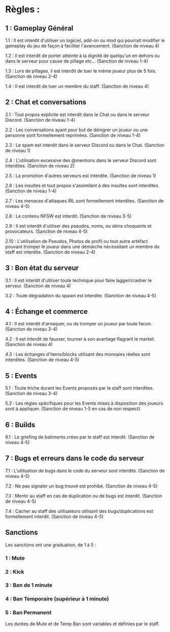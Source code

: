 # Règles : 
## 1 : Gameplay Général
1.1 : Il est interdit d'utiliser un logiciel, add-on ou mod qui pourrait modifier le gameplay du jeu de façon à faciliter l'avancement. (Sanction de niveau 4)

1.2 : Il est interdit de porter atteinte à la dignité de quelqu'un en dehors ou dans le serveur pour cause de pillage etc... (Sanction de niveau 1-4)

1.3 : Lors de pillages, il est interdit de tuer le même joueur plus de 5 fois. (Sanction de niveau 2-4)

1.4 : Il est interdit de tuer un membre du staff. (Sanction de niveau 4)

## 2 : Chat et conversations
2.1 : Tout propos explicite est interdit dans le Chat ou dans le serveur Discord. (Sanction de niveau 1-4)

2.2 : Les conversations ayant pour but de dénigrer un joueur ou une personne sont formellement reprimées. (Sanction de niveau 1-4)

2.3 : Le spam est interdit dans le serveur Discord ou dans le Chat. (Sanction de niveau 1)

2.4 : L'utilisation excessive des @mentions dans le serveur Discord sont interdites. (Sanction de niveau 2)

2.5 : La promotion d'autres serveurs est interdite. (Sanction de niveau 1)

2.6 : Les insultes et tout propos s'assimilant à des insultes sont interdites. (Sanction de niveau 1-4)

2.7 : Les menaces d'attaques IRL sont formellement interdites. (Sanction de niveau 4-5)

2.8 : Le contenu NFSW est interdit. (Sanction de niveau 3-5)

2.9 : Il est interdit d'utiliser des pseudos, noms, ou skins choquants et provocateurs. (Sanction de niveau 4-5)

2.10 : L'utilisation de Pseudos, Photos de profil ou tout autre artéfact pouvant tromper le joueur dans une démarche nécessitant un membre du staff est interdite. (Sanction de niveau 2-4)

## 3 : Bon état du serveur
3.1 : Il est interdit d'utiliser toute technique pour faire lagger/crasher le serveur. (Sanction de niveau 4) 

3.2 : Toute dégradation du spawn est interdite. (Sanction de niveau 4-5)

## 4 : Échange et commerce
4.1 : Il est interdit d'arnaquer, ou de tromper un joueur par toute facon. (Sanction de niveau 3-4)

4.2 : Il est interdit de fausser, tourner à son avantage flagrant le market. (Sanction de niveau 4)

4.3 : Les échanges d'items/blocks utilisant des monnaies réelles sont interdites. (Sanction de niveau 4-5)

## 5 : Events
5.1 : Toute triche durant les Events proposés par le staff sont interdites. (Sanction de niveau 3-4)

5.2 : Les règles spécifiques pour les Events mises à disposition des joueurs sont à appliquer. (Sanction de niveau 1-5 en cas de non respect)

## 6 : Builds
6.1 : Le griefing de batiments crées par le staff est interdit. (Sanction de niveau 4-5)

## 7 : Bugs et erreurs dans le code du serveur
7.1 : L'utilisation de bugs dans le code du serveur sont interdits. (Sanction de niveau 4-5)

7.2 : Ne pas signaler un bug trouvé est prohibé. (Sanction de niveau 4-5)

7.3 : Mentir au staff en cas de duplication ou de bugs est interdit. (Sanction de niveau 4-5)

7.4 : Cacher au staff des utilisateurs utilisant des bugs/duplications est formellement interdit. (Sanction de niveau 4-5)

## Sanctions
Les sanctions ont une graduation, de 1 à 5 : 

### 1 : Mute 
### 2 : Kick
### 3 : Ban de 1 minute
### 4 : Ban Temporaire (supérieur à 1 minute)
### 5 : Ban Permanent
Les durées de Mute et de Temp Ban sont variables et définies par le staff.